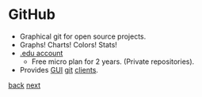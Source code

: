 # GitHub

- Graphical git for open source projects.
- Graphs! Charts! Colors! Stats!
- [.edu account](https://github.com/edu)
  - Free micro plan for 2 years. (Private repositories).
- Provides [GUI](http://mac.github.com/) [git](http://windows.github.com/) [clients](http://git-scm.com/downloads/guis).


[back](01-01-gitconfig.md) [next](01-03-ssh.md)
